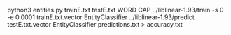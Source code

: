 python3 entities.py trainE.txt testE.txt WORD CAP
../liblinear-1.93/train -s 0 -e 0.0001 trainE.txt.vector EntityClassifier
../liblinear-1.93/predict testE.txt.vector EntityClassifier predictions.txt > accuracy.txt